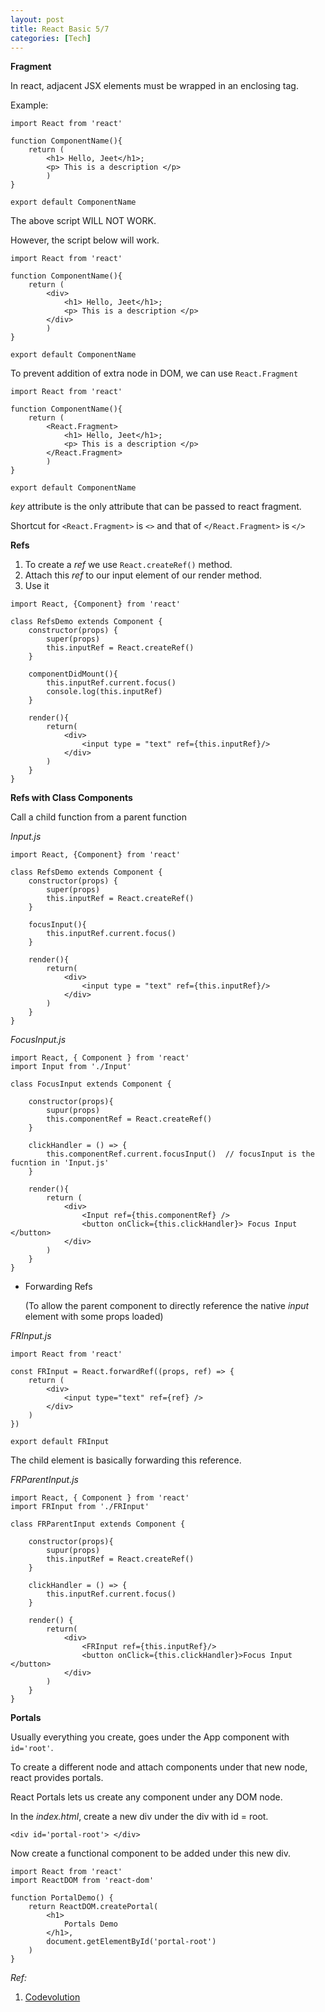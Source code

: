 ```yaml
---
layout: post
title: React Basic 5/7
categories: [Tech]
---
```


**Fragment**

In react, adjacent JSX elements must be wrapped in an enclosing tag. 

Example:

```react
import React from 'react'

function ComponentName(){
    return ( 
        <h1> Hello, Jeet</h1>; 
        <p> This is a description </p>
        )
}

export default ComponentName
```

The above script WILL NOT WORK.

However, the script below will work. 

```react
import React from 'react'

function ComponentName(){
    return ( 
        <div>
        	<h1> Hello, Jeet</h1>; 
        	<p> This is a description </p>
        </div>
        )
}

export default ComponentName
```

To prevent addition of extra node in DOM, we can use `React.Fragment`

```react
import React from 'react'

function ComponentName(){
    return ( 
        <React.Fragment>
        	<h1> Hello, Jeet</h1>; 
        	<p> This is a description </p>
        </React.Fragment>
        )
}

export default ComponentName
```

*key* attribute is the only attribute that can be passed to react fragment.

Shortcut for `<React.Fragment>` is `<>` and that of  `</React.Fragment>` is `</>`





**Refs**

1. To create a *ref* we use `React.createRef()` method.
2. Attach this *ref* to our input element of our render method. 
3. Use it

```react
import React, {Component} from 'react'

class RefsDemo extends Component {
    constructor(props) {
        super(props)
        this.inputRef = React.createRef()
    }
    
    componentDidMount(){
        this.inputRef.current.focus()
        console.log(this.inputRef)
    }
    
    render(){
        return(
        	<div>
                <input type = "text" ref={this.inputRef}/>
            </div>
        )
    }
}
```

**Refs with Class Components**

Call a child function from a parent function

*Input.js*

```react
import React, {Component} from 'react'

class RefsDemo extends Component {
    constructor(props) {
        super(props)
        this.inputRef = React.createRef()
    }
    
    focusInput(){
        this.inputRef.current.focus()
    }
    
    render(){
        return(
        	<div>
                <input type = "text" ref={this.inputRef}/>
            </div>
        )
    }
}
```

*FocusInput.js*

```react
import React, { Component } from 'react'
import Input from './Input'

class FocusInput extends Component {
    
    constructor(props){
        supur(props)
        this.componentRef = React.createRef()
    }
    
    clickHandler = () => {
        this.componentRef.current.focusInput()  // focusInput is the fucntion in 'Input.js'
    }
    
    render(){
        return (
        	<div>
                <Input ref={this.componentRef} />
                <button onClick={this.clickHandler}> Focus Input </button>
            </div>
        )
    }
}
```

- Forwarding Refs

  (To allow the parent component to directly reference the native *input* element with some props loaded)

*FRInput.js*

```react
import React from 'react'

const FRInput = React.forwardRef((props, ref) => {
    return (
    	<div>
        	<input type="text" ref={ref} />
        </div>
    )
}) 

export default FRInput
```

The child element is basically forwarding this reference.

*FRParentInput.js*

```react
import React, { Component } from 'react'
import FRInput from './FRInput'

class FRParentInput extends Component {
    
    constructor(props){
        supur(props)
        this.inputRef = React.createRef()
    }
    
    clickHandler = () => {
        this.inputRef.current.focus()
    }
    
    render() {
        return(
        	<div>
            	<FRInput ref={this.inputRef}/>
                <button onClick={this.clickHandler}>Focus Input </button>
            </div>
        )
    }    
}
```



**Portals**

Usually everything you create, goes under the App component with `id='root'`. 

To create a  different node and attach components under that new node, react provides portals.

React Portals lets us create any component under any DOM node.

In the *index.html*,  create a new div under the div with id = root. 

`<div id='portal-root'> </div>` 

Now create a functional component to be added under this new div.

```react
import React from 'react'
import ReactDOM from 'react-dom'

function PortalDemo() {
    return ReactDOM.createPortal(
        <h1>
            Portals Demo
        </h1>, 
        document.getElementById('portal-root')
    )
}
```

*Ref:*

1. [Codevolution](https://www.youtube.com/playlist?list=PLC3y8-rFHvwgg3vaYJgHGnModB54rxOk3)


